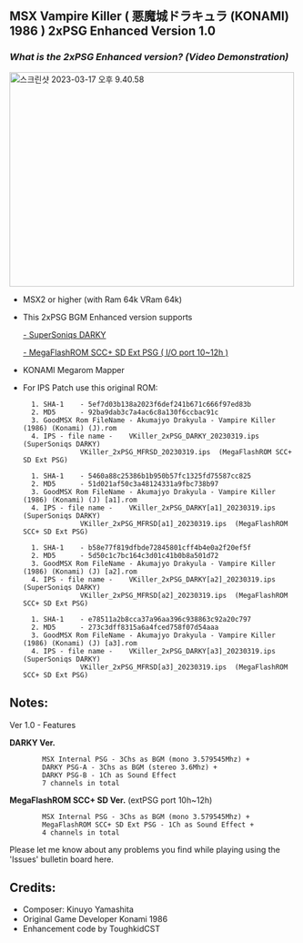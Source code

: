 ## MSX Vampire Killer (  悪魔城ドラキュラ (KONAMI) 1986 ) 2xPSG Enhanced Version 1.0

### *What is the 2xPSG Enhanced version? (Video Demonstration)*
<a data-flickr-embed="true" href="https://youtu.be/wHrUKseRUeI" title="스크린샷 2023-03-17 오후 9.40.58"><img src="https://live.staticflickr.com/65535/52754150952_8826c6c418_w.jpg" width="500" height="377" alt="스크린샷 2023-03-17 오후 9.40.58"/></a>


- MSX2 or higher (with Ram 64k VRam 64k) 
	
- This 2xPSG BGM Enhanced version supports 

	[- SuperSoniqs DARKY](https://www.msx.org/wiki/SuperSoniqs_Darky) 
     
	[- MegaFlashROM SCC+ SD Ext PSG ( I/O port 10~12h )](https://www.msx.org/wiki/MSX_Cartridge_Shop_MegaFlashROM_SCC%2B_SD)
			    

- KONAMI Megarom Mapper
	
- For IPS Patch use this original ROM:

		1. SHA-1	- 5ef7d03b138a2023f6def241b671c666f97ed83b
		2. MD5	  	- 92ba9dab3c7a4ac6c8a130f6ccbac91c
		3. GoodMSX Rom FileName - Akumajyo Drakyula - Vampire Killer (1986) (Konami) (J).rom
		4. IPS - file name - 	VKiller_2xPSG_DARKY_20230319.ips  (SuperSoniqs DARKY)
					VKiller_2xPSG_MFRSD_20230319.ips  (MegaFlashROM SCC+ SD Ext PSG)
					
		1. SHA-1	- 5460a88c25386b1b950b57fc1325fd75587cc825
		2. MD5	  	- 51d021af50c3a48124331a9fbc738b97
		3. GoodMSX Rom FileName - Akumajyo Drakyula - Vampire Killer (1986) (Konami) (J) [a1].rom
		4. IPS - file name - 	VKiller_2xPSG_DARKY[a1]_20230319.ips  (SuperSoniqs DARKY)
					VKiller_2xPSG_MFRSD[a1]_20230319.ips  (MegaFlashROM SCC+ SD Ext PSG)

		1. SHA-1	- b58e77f819dfbde72845801cff4b4e0a2f20ef5f
		2. MD5	  	- 5d50c1c7bc164c3d01c41b0b8a501d72
		3. GoodMSX Rom FileName - Akumajyo Drakyula - Vampire Killer (1986) (Konami) (J) [a2].rom
		4. IPS - file name - 	VKiller_2xPSG_DARKY[a2]_20230319.ips  (SuperSoniqs DARKY)
					VKiller_2xPSG_MFRSD[a2]_20230319.ips  (MegaFlashROM SCC+ SD Ext PSG)

		1. SHA-1	- e78511a2b8cca37a96aa396c938863c92a20c797
		2. MD5	  	- 273c3dff8315a6a4fced758f07d54aaa
		3. GoodMSX Rom FileName - Akumajyo Drakyula - Vampire Killer (1986) (Konami) (J) [a3].rom
		4. IPS - file name - 	VKiller_2xPSG_DARKY[a3]_20230319.ips  (SuperSoniqs DARKY)
					VKiller_2xPSG_MFRSD[a3]_20230319.ips  (MegaFlashROM SCC+ SD Ext PSG)


## Notes:

Ver 1.0 - Features 

**DARKY Ver.**

            MSX Internal PSG - 3Chs as BGM (mono 3.579545Mhz) + 
            DARKY PSG-A - 3Chs as BGM (stereo 3.6Mhz) +
            DARKY PSG-B - 1Ch as Sound Effect 
            7 channels in total

**MegaFlashROM SCC+ SD Ver.**  (extPSG port 10h~12h)

            MSX Internal PSG - 3Chs as BGM (mono 3.579545Mhz) +
            MegaFlashROM SCC+ SD Ext PSG - 1Ch as Sound Effect +
            4 channels in total

Please let me know about any problems you find while playing using the 'Issues' bulletin board here.
    	

## Credits:

- Composer: Kinuyo Yamashita
- Original Game Developer Konami 1986
- Enhancement code by ToughkidCST 

